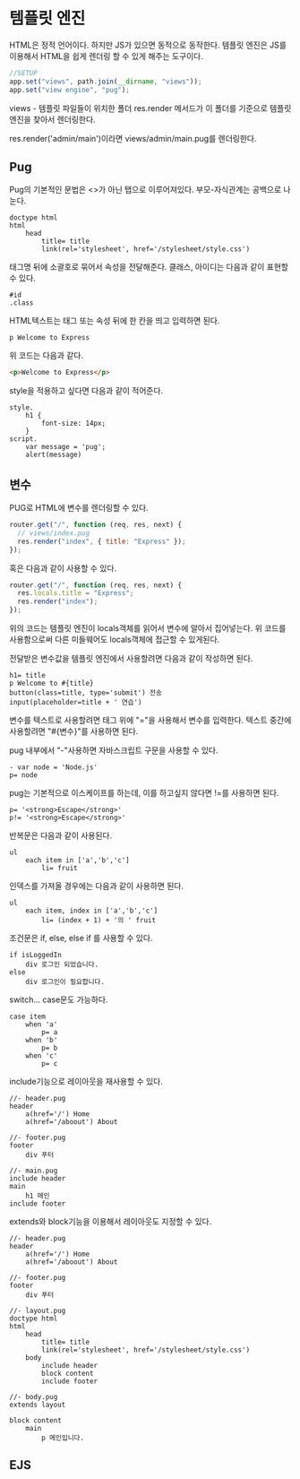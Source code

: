 # 템플릿 엔진

HTML은 정적 언어이다. 하지만 JS가 있으면 동적으로 동작한다.
템플릿 엔진은 JS를 이용해서 HTML을 쉽게 렌더링 할 수 있게 해주는 도구이다.

```js
//SETUP
app.set("views", path.join(__dirname, "views"));
app.set("view engine", "pug");
```

views - 템플릿 파일들이 위치한 폴더
res.render 메서드가 이 폴더를 기준으로 템플릿 엔진을 찾아서 렌더링한다.

res.render('admin/main')이라면 views/admin/main.pug를 렌더링한다.

## Pug

Pug의 기본적인 문법은 <>가 아닌 탭으로 이루어져있다. 부모-자식관계는 공백으로 나눈다.

```pug
doctype html
html
    head
        title= title
        link(rel='stylesheet', href='/stylesheet/style.css')
```

태그명 뒤에 소괄호로 묶어서 속성을 전달해준다.
클래스, 아이디는 다음과 같이 표현할 수 있다.

```pug
#id
.class
```

HTML텍스트는 태그 또는 속성 뒤에 한 칸을 띄고 입력하면 된다.

```pug
p Welcome to Express
```

위 코드는 다음과 같다.

```html
<p>Welcome to Express</p>
```

style을 적용하고 싶다면 다음과 같이 적어준다.

```pug
style.
    h1 {
        font-size: 14px;
    }
script.
    var message = 'pug';
    alert(message)
```

## 변수

PUG로 HTML에 변수를 렌더링할 수 있다.

```js
router.get("/", function (req, res, next) {
  // views/index.pug
  res.render("index", { title: "Express" });
});
```

혹은 다음과 같이 사용할 수 있다.

```js
router.get("/", function (req, res, next) {
  res.locals.title = "Express";
  res.render("index");
});
```

위의 코드는 템플릿 엔진이 locals객체를 읽어서 변수에 알아서 집어넣는다.
위 코드를 사용함으로써 다른 미들웨어도 locals객체에 접근할 수 있게된다.

전달받은 변수값을 템플릿 엔진에서 사용할려면 다음과 같이 작성하면 된다.

```pug
h1= title
p Welcome to #{title}
button(class=title, type='submit') 전송
input(placeholder=title + ' 연습')
```

변수를 텍스트로 사용할려면 태그 위에 "="을 사용해서 변수를 입력한다.
텍스트 중간에 사용할려면 "#{변수}"를 사용하면 된다.

pug 내부에서 "-"사용하면 자바스크립트 구문을 사용할 수 있다.

```pug
- var node = 'Node.js'
p= node
```

pug는 기본적으로 이스케이프를 하는데, 이를 하고싶지 않다면 !=를 사용하면 된다.

```pug
p= '<strong>Escape</strong>'
p!= '<strong>Escape</strong>'
```

반복문은 다음과 같이 사용된다.

```pug
ul
    each item in ['a','b','c']
        li= fruit
```

인덱스를 가져올 경우에는 다음과 같이 사용하면 된다.

```pug
ul
    each item, index in ['a','b','c']
        li= (index + 1) + '의 ' fruit
```

조건문은 if, else, else if 를 사용할 수 있다.

```pug
if isLoggedIn
    div 로그인 되었습니다.
else
    div 로그인이 필요합니다.
```

switch... case문도 가능하다.

```pug
case item
    when 'a'
        p= a
    when 'b'
        p= b
    when 'c'
        p= c
```

include기능으로 레이아웃을 재사용할 수 있다.

```pug
//- header.pug
header
    a(href='/') Home
    a(href='/aboout') About

//- footer.pug
footer
    div 푸터

//- main.pug
include header
main
    h1 메인
include footer
```

extends와 block기능을 이용해서 레이아웃도 지정할 수 있다.

```pug
//- header.pug
header
    a(href='/') Home
    a(href='/aboout') About

//- footer.pug
footer
    div 푸터

//- layout.pug
doctype html
html
    head
        title= title
        link(rel='stylesheet', href='/stylesheet/style.css')
    body
        include header
        block content
        include footer

//- body.pug
extends layout

block content
    main
        p 메인입니다.
```

## EJS
